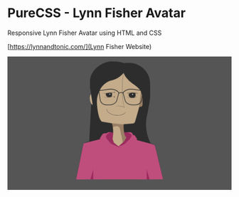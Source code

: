 # PureCSS - Lynn Fisher Avatar

Responsive Lynn Fisher Avatar using HTML and CSS

[https://lynnandtonic.com/](Lynn Fisher Website)

<div align="center">
   <img src="screenshot.png" width="800" />
</div
